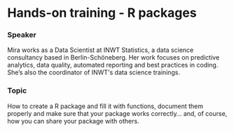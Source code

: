 # Hands-on training - R packages

### Speaker
Mira works as a Data Scientist at INWT Statistics, a data science consultancy based in Berlin-Schöneberg. 
Her work focuses on predictive analytics, data quality, automated reporting and best practices in coding. 
She’s also the coordinator of INWT's data science trainings.

### Topic
How to create a R package and fill it with functions, document them properly and make sure that your package works correctly… 
and, of course, how you can share your package with others.
